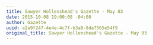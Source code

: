```yaml
---
title: Sawyer Hollenshead's Gazette - May 03
date: 2015-10-08 19:00:08 -04:00
author: Gazette
uuid: a2a9f247-4e4e-4c7f-b3a8-8da7565e54f9
original_title: Sawyer Hollenshead's Gazette - May 03
---
```


